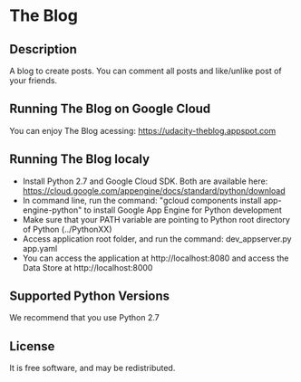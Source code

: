 # The Blog

## Description
A blog to create posts. You can comment all posts and like/unlike post of your friends.

## Running The Blog on Google Cloud
You can enjoy The Blog acessing: https://udacity-theblog.appspot.com

## Running The Blog localy
- Install Python 2.7 and Google Cloud SDK. Both are available here:  https://cloud.google.com/appengine/docs/standard/python/download
- In command line, run the command: "gcloud components install app-engine-python" to install Google App Engine for Python development
- Make sure that your PATH variable are pointing to Python root directory of Python (../PythonXX)
- Access application root folder, and run the command: dev_appserver.py app.yaml
- You can access the application at http://localhost:8080 and access the Data Store at http://localhost:8000

## Supported Python Versions
We recommend that you use Python 2.7

## License
It is free software, and may be redistributed.
